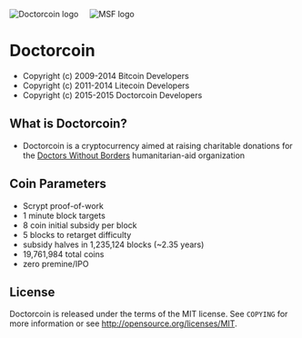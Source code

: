![Doctorcoin logo](https://github.com/juanbond/doctorcoin/raw/master/src/qt/res/icons/bitcoin.png)&nbsp;&nbsp;&nbsp;&nbsp;&nbsp;![MSF logo](https://github.com/juanbond/doctorcoin/raw/master/src/qt/res/icons/support-msf.png)

Doctorcoin
================================
 - Copyright (c) 2009-2014 Bitcoin Developers
 - Copyright (c) 2011-2014 Litecoin Developers
 - Copyright (c) 2015-2015 Doctorcoin Developers
 
What is Doctorcoin?
-------------------
 - Doctorcoin is a cryptocurrency aimed at raising charitable donations for the [Doctors Without Borders](http://www.doctorswithoutborders.org) humanitarian-aid organization
 
Coin Parameters
---------------
 - Scrypt proof-of-work
 - 1 minute block targets
 - 8 coin initial subsidy per block
 - 5 blocks to retarget difficulty
 - subsidy halves in 1,235,124 blocks (~2.35 years)
 - 19,761,984 total coins
 - zero premine/IPO
 
License
-------
Doctorcoin is released under the terms of the MIT license. See `COPYING` for more
information or see http://opensource.org/licenses/MIT.
